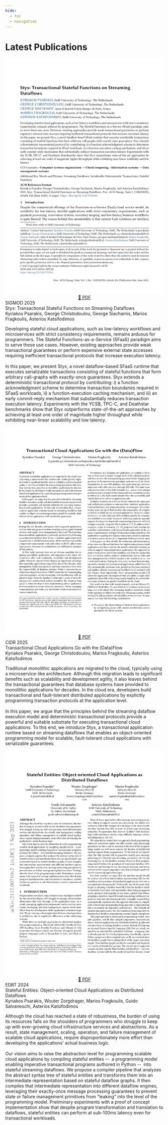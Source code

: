 ```yaml
---
hide:
  - toc
  - navigation
---
```


# Latest Publications

<div class="pub-entry">
    <div style="text-align: center;">
        <a href="../assets/publications/styx.pdf" target="_blank">
            <img src="../assets/publications/styx-pub.webp" class="pub-thumb" />
        </a>
        <div>
        <a href="../assets/publications/styx.pdf" class="md-button ghost-button" target="_blank">
            📜 PDF
        </a>
        </div>
    </div>

  <div class="pub-meta">
    <div class="pub-venue">SIGMOD 2025</div>
    <div class="pub-title">Styx: Transactional Stateful Functions on Streaming Dataflows</div>
    <div class="pub-authors">
      Kyriakos Psarakis, George Christodoulou, George Siachamis, Marios Fragkoulis, Asterios Katsifodimos
    </div>
    <div class="pub-abstract">
    <p>
      Developing stateful cloud applications, such as low-latency workflows and microservices with strict consistency requirements,
      remains arduous for programmers. The Stateful Functions-as-a-Service (SFaaS) paradigm aims to serve these use cases. 
      However, existing approaches provide weak transactional guarantees or perform expensive external state accesses requiring 
      inefficient transactional protocols that increase execution latency.
    <br><br>
      In this paper, we present Styx, a novel dataflow-based SFaaS runtime that executes serializable transactions consisting of stateful functions
      that form arbitrary call-graphs with exactly-once guarantees. Styx extends a deterministic transactional protocol by contributing: 
      i) a function acknowledgment scheme to determine transaction boundaries required in SFaaS workloads,
      ii) a function-execution caching mechanism, 
     and iii) an early commit-reply mechanism that substantially reduces transaction execution latency. 
     Experiments with the YCSB, TPC-C, and Deathstar benchmarks show that Styx outperforms state-of-the-art approaches 
     by achieving at least one order of magnitude higher throughput while exhibiting near-linear scalability and low latency.
    </p>
    </div>
  </div>
</div>

<div class="pub-entry">
    <div style="text-align: center;">
        <a href="../assets/publications/styx_cidr.pdf" target="_blank">
            <img src="../assets/publications/styx_cidr-pub.webp" class="pub-thumb" />
        </a>
        <div>
        <a href="../assets/publications/styx_cidr.pdf" class="md-button ghost-button" target="_blank">
            📜 PDF
        </a>
        </div>
    </div>
  <div class="pub-meta">
    <div class="pub-venue">CIDR 2025</div>
    <div class="pub-title">Transactional Cloud Applications Go with the (Data)Flow</div>
    <div class="pub-authors">
      Kyriakos Psarakis, George Christodoulou, Marios Fragkoulis, Asterios Katsifodimos
    </div>
    <div class="pub-abstract">
      <p>Traditional monolithic applications are migrated to the cloud, typically using a microservice-like architecture. 
Although this migration leads to significant benefits such as scalability and development agility, it also leaves behind 
the transactional guarantees that database systems have provided to monolithic applications for decades. In the cloud era, 
developers build transactional and fault-tolerant distributed applications by explicitly programming transaction protocols 
at the application level.<br><br>In this paper, we argue that the principles behind the streaming dataflow execution model 
and deterministic transactional protocols provide a powerful and suitable substrate for executing transactional cloud applications. 
To this end, we introduce Styx, a transactional application runtime based on streaming dataflows that enables an object-oriented programming 
model for scalable, fault-tolerant cloud applications with serializable guarantees.</p>
    </div>
  </div>
</div>

<div class="pub-entry">
    <div style="text-align: center;">
        <a href="../assets/publications/stateflow.pdf" target="_blank">
            <img src="../assets/publications/stateflow-pub.webp" class="pub-thumb" />
        </a>
        <div>
        <a href="../assets/publications/stateflow.pdf" class="md-button ghost-button" target="_blank">
            📜 PDF
        </a>
        </div>
    </div>

  <div class="pub-meta">
    <div class="pub-venue">EDBT 2024</div>
    <div class="pub-title">Stateful Entities: Object-oriented Cloud Applications as Distributed Dataflows</div>
    <div class="pub-authors">
      Kyriakos Psarakis, Wouter Zorgdrager, Marios Fragkoulis, Guido Salvaneschi, Asterios Katsifodimos
    </div>
    <div class="pub-abstract">
      <p>Although the cloud has reached a state of robustness, the burden of using its resources falls on the shoulders of 
programmers who struggle to keep up with ever-growing cloud infrastructure services and abstractions. As a result, 
state management, scaling, operation, and failure management of scalable cloud applications, require disproportionately 
more effort than developing the applications&apos; actual business logic.<br><br>Our vision aims to raise the abstraction 
level for programming scalable cloud applications by compiling stateful entities -- &nbsp;a programming model enabling 
imperative transactional programs authored in Python -- &nbsp;into stateful streaming dataflows. We propose a compiler 
pipeline that analyzes the abstract syntax tree of stateful entities and transforms them into an intermediate representation 
based on stateful dataflow graphs. It then compiles that intermediate representation into different dataflow engines, leveraging 
their exactly-once message processing guarantees to prevent state or failure management primitives from "leaking"
into the level of the programming model. Preliminary experiments with a proof of concept implementation show that despite program 
transformation and translation to dataflows, stateful entities can perform at sub-100ms latency even for transactional workloads.</p>
    </div>
  </div>
</div>
